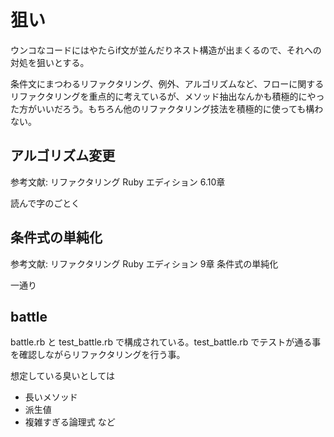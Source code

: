 狙い
====

ウンコなコードにはやたらif文が並んだりネスト構造が出まくるので、それへの対処を狙いとする。

条件文にまつわるリファクタリング、例外、アルゴリズムなど、フローに関するリファクタリングを重点的に考えているが、メソッド抽出なんかも積極的にやった方がいいだろう。もちろん他のリファクタリング技法を積極的に使っても構わない。

アルゴリズム変更
----------------

参考文献: リファクタリング Ruby エディション 6.10章 

読んで字のごとく

条件式の単純化
--------------

参考文献: リファクタリング Ruby エディション 9章 条件式の単純化

一通り

battle
------

battle.rb と test_battle.rb で構成されている。test_battle.rb でテストが通る事を確認しながらリファクタリングを行う事。

想定している臭いとしては
* 長いメソッド
* 派生値
* 複雑すぎる論理式
など


